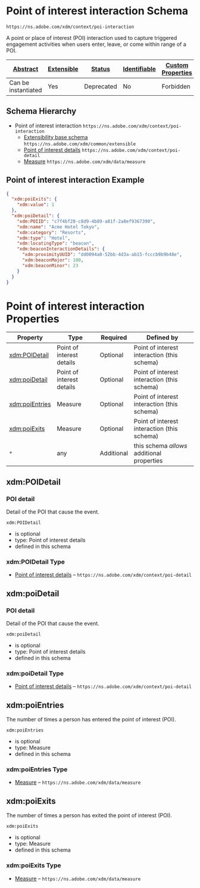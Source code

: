 
# Point of interest interaction Schema

```
https://ns.adobe.com/xdm/context/poi-interaction
```

A point or place of interest (POI) interaction used to capture triggered engagement activities when users enter, leave, or come within range of a POI.

| [Abstract](../../../abstract.md) | [Extensible](../../../extensions.md) | [Status](../../../status.md) | [Identifiable](../../../id.md) | [Custom Properties](../../../extensions.md) | [Additional Properties](../../../extensions.md) | Defined In |
|----------------------------------|--------------------------------------|------------------------------|--------------------------------|---------------------------------------------|-------------------------------------------------|------------|
| Can be instantiated | Yes | Deprecated | No | Forbidden | Permitted | [datatypes/interactions/poi-interaction.schema.json](datatypes/interactions/poi-interaction.schema.json) |
## Schema Hierarchy

* Point of interest interaction `https://ns.adobe.com/xdm/context/poi-interaction`
  * [Extensibility base schema](../extensible.schema.md) `https://ns.adobe.com/xdm/common/extensible`
  * [Point of interest details](../poi-detail.schema.md) `https://ns.adobe.com/xdm/context/poi-detail`
  * [Measure](../data/measure.schema.md) `https://ns.adobe.com/xdm/data/measure`


## Point of interest interaction Example
```json
{
  "xdm:poiExits": {
    "xdm:value": 1
  },
  "xdm:poiDetail": {
    "xdm:POIID": "c7f4bf28-c8d9-4b89-a81f-2a8ef9367390",
    "xdm:name": "Acme Hotel Tokyo",
    "xdm:category": "Resorts",
    "xdm:type": "Hotel",
    "xdm:locatingType": "beacon",
    "xdm:beaconInteractionDetails": {
      "xdm:proximityUUID": "dd0094a0-52bb-4d3a-ab15-fcccb9b9b48e",
      "xdm:beaconMajor": 100,
      "xdm:beaconMinor": 23
    }
  }
}
```

# Point of interest interaction Properties

| Property | Type | Required | Defined by |
|----------|------|----------|------------|
| [xdm:POIDetail](#xdmpoidetail) | Point of interest details | Optional | Point of interest interaction (this schema) |
| [xdm:poiDetail](#xdmpoidetail-1) | Point of interest details | Optional | Point of interest interaction (this schema) |
| [xdm:poiEntries](#xdmpoientries) | Measure | Optional | Point of interest interaction (this schema) |
| [xdm:poiExits](#xdmpoiexits) | Measure | Optional | Point of interest interaction (this schema) |
| `*` | any | Additional | this schema *allows* additional properties |

## xdm:POIDetail
### POI detail

Detail of the POI that cause the event.

`xdm:POIDetail`
* is optional
* type: Point of interest details
* defined in this schema

### xdm:POIDetail Type


* [Point of interest details](../poi-detail.schema.md) – `https://ns.adobe.com/xdm/context/poi-detail`





## xdm:poiDetail
### POI detail

Detail of the POI that cause the event.

`xdm:poiDetail`
* is optional
* type: Point of interest details
* defined in this schema

### xdm:poiDetail Type


* [Point of interest details](../poi-detail.schema.md) – `https://ns.adobe.com/xdm/context/poi-detail`





## xdm:poiEntries

The number of times a person has entered the point of interest (POI).

`xdm:poiEntries`
* is optional
* type: Measure
* defined in this schema

### xdm:poiEntries Type


* [Measure](../data/measure.schema.md) – `https://ns.adobe.com/xdm/data/measure`





## xdm:poiExits

The number of times a person has exited the point of interest (POI).

`xdm:poiExits`
* is optional
* type: Measure
* defined in this schema

### xdm:poiExits Type


* [Measure](../data/measure.schema.md) – `https://ns.adobe.com/xdm/data/measure`




